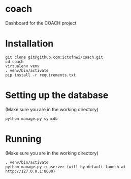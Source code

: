 coach
=====

Dashboard for the COACH project

Installation
============
    
    git clone git@github.com:ictofnwi/coach.git
    cd coach
    virtualenv venv
    . venv/bin/activate
    pip install -r requirements.txt

Setting up the database
=======================
(Make sure you are in the working directory)

`python manage.py syncdb`

Running
=======
(Make sure you are in the working directory)

    . venv/bin/activate
    python manage.py runserver (will by default launch at http://127.0.0.1:8000)
